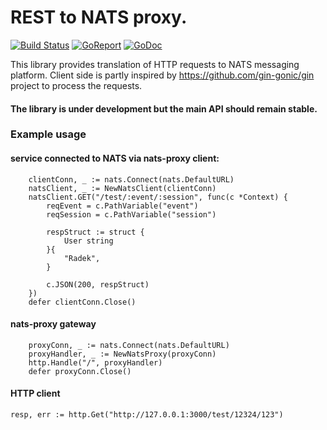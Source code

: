 # REST to NATS proxy.

[![Build Status](https://travis-ci.org/sohlich/nats-proxy.svg?branch=master)](https://travis-ci.org/sohlich/nats-proxy)
[![GoReport](https://goreportcard.com/badge/github.com/sohlich/nats-proxy)](https://goreportcard.com/report/github.com/sohlich/nats-proxy)
[![GoDoc](https://godoc.org/github.com/sohlich/nats-proxy?status.svg)](https://godoc.org/github.com/sohlich/nats-proxy)



This library provides translation of HTTP requests to NATS messaging platform. 
Client side is partly inspired by https://github.com/gin-gonic/gin project to process the
requests.

#### The library is under development but the main API should remain stable.

### Example usage

#### service connected to NATS via nats-proxy client:
```
	clientConn, _ := nats.Connect(nats.DefaultURL)
	natsClient, _ := NewNatsClient(clientConn)
	natsClient.GET("/test/:event/:session", func(c *Context) {
		reqEvent = c.PathVariable("event")
		reqSession = c.PathVariable("session")

		respStruct := struct {
			User string
		}{
			"Radek",
		}

		c.JSON(200, respStruct)
	})
	defer clientConn.Close()
```
#### nats-proxy gateway
```
	proxyConn, _ := nats.Connect(nats.DefaultURL)
	proxyHandler, _ := NewNatsProxy(proxyConn)
	http.Handle("/", proxyHandler)
	defer proxyConn.Close()
```

#### HTTP client 
```
resp, err := http.Get("http://127.0.0.1:3000/test/12324/123")
```
